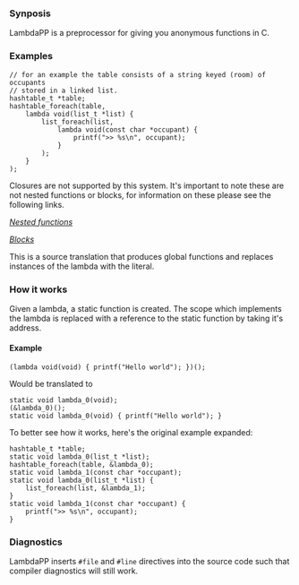 ### Synposis
LambdaPP is a preprocessor for giving you anonymous functions in C.

### Examples
```
// for an example the table consists of a string keyed (room) of occupants
// stored in a linked list.
hashtable_t *table;
hashtable_foreach(table,
    lambda void(list_t *list) {
        list_foreach(list,
            lambda void(const char *occupant) {
                printf(">> %s\n", occupant);
            }
        );
    }
);
```

Closures are not supported by this system. It's important to note these are not
nested functions or blocks, for information on these please see the following
links.

[_Nested functions_](https://gcc.gnu.org/onlinedocs/gcc/Nested-Functions.html)

[_Blocks_](http://clang.llvm.org/docs/Block-ABI-Apple.html)

This is a source translation that produces global functions and replaces instances
of the lambda with the literal.

### How it works
Given a lambda, a static function is created. The scope which implements the
lambda is replaced with a reference to the static function by taking it's address.

#### Example
```
(lambda void(void) { printf("Hello world"); })();
```

Would be translated to
```
static void lambda_0(void);
(&lambda_0)();
static void lambda_0(void) { printf("Hello world"); }
```

To better see how it works, here's the original example expanded:
```
hashtable_t *table;
static void lambda_0(list_t *list);
hashtable_foreach(table, &lambda_0);
static void lambda_1(const char *occupant);
static void lambda_0(list_t *list) {
    list_foreach(list, &lambda_1);
}
static void lambda_1(const char *occupant) {
    printf(">> %s\n", occupant);
}
```

### Diagnostics
LambdaPP inserts `#file` and `#line` directives into the source code such that
compiler diagnostics will still work.
